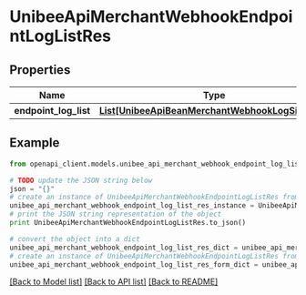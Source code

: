 # UnibeeApiMerchantWebhookEndpointLogListRes


## Properties

Name | Type | Description | Notes
------------ | ------------- | ------------- | -------------
**endpoint_log_list** | [**List[UnibeeApiBeanMerchantWebhookLogSimplify]**](UnibeeApiBeanMerchantWebhookLogSimplify.md) | EndpointLogList | [optional] 

## Example

```python
from openapi_client.models.unibee_api_merchant_webhook_endpoint_log_list_res import UnibeeApiMerchantWebhookEndpointLogListRes

# TODO update the JSON string below
json = "{}"
# create an instance of UnibeeApiMerchantWebhookEndpointLogListRes from a JSON string
unibee_api_merchant_webhook_endpoint_log_list_res_instance = UnibeeApiMerchantWebhookEndpointLogListRes.from_json(json)
# print the JSON string representation of the object
print UnibeeApiMerchantWebhookEndpointLogListRes.to_json()

# convert the object into a dict
unibee_api_merchant_webhook_endpoint_log_list_res_dict = unibee_api_merchant_webhook_endpoint_log_list_res_instance.to_dict()
# create an instance of UnibeeApiMerchantWebhookEndpointLogListRes from a dict
unibee_api_merchant_webhook_endpoint_log_list_res_form_dict = unibee_api_merchant_webhook_endpoint_log_list_res.from_dict(unibee_api_merchant_webhook_endpoint_log_list_res_dict)
```
[[Back to Model list]](../README.md#documentation-for-models) [[Back to API list]](../README.md#documentation-for-api-endpoints) [[Back to README]](../README.md)


